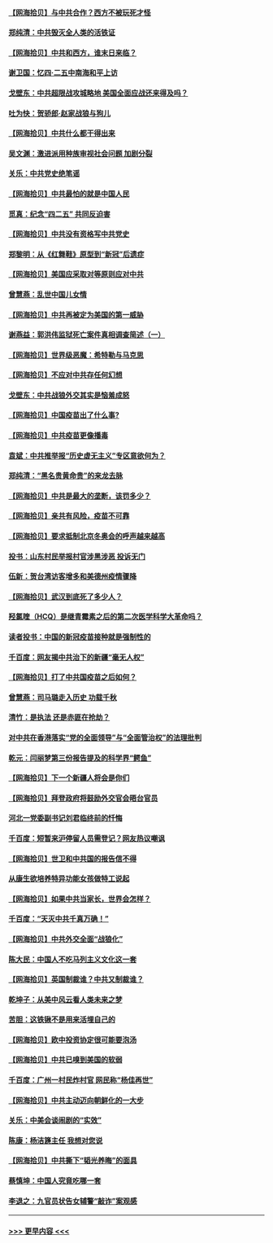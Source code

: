 #### [【网海拾贝】与中共合作？西方不被玩死才怪](../pages/nsc993/n12903873.md?t=04260001) 
#### [郑纯清：中共毁灭全人类的活铁证](../pages/nsc993/n12903785.md?t=04260001) 
#### [【网海拾贝】中共和西方，谁末日来临？](../pages/nsc993/n12903482.md?t=04260001) 
#### [谢卫国：忆四‧二五中南海和平上访](../pages/nsc993/n12902192.md?t=04260001) 
#### [戈壁东：中共超限战攻城略地 美国全面应战还来得及吗？](../pages/nsc993/n12902297.md?t=04260001) 
#### [吐为快：贺骄郎‧赵家战狼与狗儿](../pages/nsc993/n12902280.md?t=04260001) 
#### [【网海拾贝】中共什么都干得出来](../pages/nsc993/n12897500.md?t=04260001) 
#### [吴文渊：激进派用种族审视社会问题 加剧分裂](../pages/nsc993/n12893881.md?t=04260001) 
#### [关乐：中共党史绝笔谣](../pages/nsc993/n12897270.md?t=04260001) 
#### [【网海拾贝】中共最怕的就是中国人民](../pages/nsc993/n12894705.md?t=04260001) 
#### [觅真：纪念“四二五” 共同反迫害](../pages/nsc993/n12894553.md?t=04260001) 
#### [【网海拾贝】中共没有资格写中共党史](../pages/nsc993/n12892231.md?t=04260001) 
#### [郑黎明：从《红舞鞋》原型到“新冠”后遗症](../pages/nsc993/n12890469.md?t=04260001) 
#### [【网海拾贝】美国应采取对等原则应对中共](../pages/nsc993/n12889176.md?t=04260001) 
#### [曾慧燕：乱世中国儿女情](../pages/nsc993/n12887931.md?t=04260001) 
#### [【网海拾贝】中共再被定为美国的第一威胁](../pages/nsc993/n12887580.md?t=04260001) 
#### [谢燕益：郭洪伟监狱死亡案件真相调查简述（一）](../pages/nsc993/n12885648.md?t=04260001) 
#### [【网海拾贝】世界级恶魔：希特勒与马克思](../pages/nsc993/n12884062.md?t=04260001) 
#### [【网海拾贝】不应对中共存任何幻想](../pages/nsc993/n12881460.md?t=04260001) 
#### [戈壁东：中共战狼外交其实是恼羞成怒](../pages/nsc993/n12880392.md?t=04260001) 
#### [【网海拾贝】中国疫苗出了什么事?](../pages/nsc993/n12879124.md?t=04260001) 
#### [【网海拾贝】中共疫苗更像播毒](../pages/nsc993/n12876631.md?t=04260001) 
#### [袁斌：中共推举报“历史虚无主义”专区意欲何为？](../pages/nsc993/n12876530.md?t=04260001) 
#### [郑纯清：“黑名贵黄命贵”的来龙去脉](../pages/nsc993/n12875589.md?t=04260001) 
#### [【网海拾贝】中共是最大的垄断，该罚多少？](../pages/nsc993/n12874006.md?t=04260001) 
#### [【网海拾贝】亲共有风险，疫苗不可靠](../pages/nsc993/n12872224.md?t=04260001) 
#### [【网海拾贝】要求抵制北京冬奥会的呼声越来越高](../pages/nsc993/n12868962.md?t=04260001) 
#### [投书：山东村民举报村官涉黑涉恶 投诉无门](../pages/nsc993/n12869726.md?t=04260001) 
#### [伍新：贺台湾访客增多和美德州疫情骤降](../pages/nsc993/n12865651.md?t=04260001) 
#### [【网海拾贝】武汉到底死了多少人？](../pages/nsc993/n12863707.md?t=04260001) 
#### [羟氯喹（HCQ）是继青霉素之后的第二次医学科学大革命吗？](../pages/nsc993/n12638564.md?t=04260001) 
#### [读者投书：中国的新冠疫苗接种就是强制性的](../pages/nsc993/n12859932.md?t=04260001) 
#### [千百度：网友揭中共治下的新疆“毫无人权”](../pages/nsc993/n12858385.md?t=04260001) 
#### [【网海拾贝】打了中共国疫苗之后如何？](../pages/nsc993/n12857866.md?t=04260001) 
#### [曾慧燕：司马璐走入历史 功载千秋](../pages/nsc993/n12856996.md?t=04260001) 
#### [清竹：是执法 还是赤匪在抢劫？](../pages/nsc993/n12856952.md?t=04260001) 
#### [对中共在香港落实“党的全面领导”与“全面管治权”的法理批判](../pages/nsc993/n12856929.md?t=04260001) 
#### [乾元：闫丽梦第三份报告提及的科学界“鳄鱼”](../pages/nsc993/n12855985.md?t=04260001) 
#### [【网海拾贝】下一个新疆人将会是你们](../pages/nsc993/n12855864.md?t=04260001) 
#### [【网海拾贝】拜登政府将鼓励外交官会晤台官员](../pages/nsc993/n12853615.md?t=04260001) 
#### [河北一党委副书记刘君临终前的忏悔](../pages/nsc993/n12849420.md?t=04260001) 
#### [千百度：短暂来沪停留人员需登记？网友热议嘲讽](../pages/nsc993/n12853497.md?t=04260001) 
#### [【网海拾贝】世卫和中共国的报告信不得](../pages/nsc993/n12850902.md?t=04260001) 
#### [从康生欲培养特异功能女孩做特工说起](../pages/nsc993/n12849289.md?t=04260001) 
#### [【网海拾贝】如果中共当家长，世界会怎样？](../pages/nsc993/n12848436.md?t=04260001) 
#### [千百度：“天灭中共千真万确！”](../pages/nsc993/n12845659.md?t=04260001) 
#### [【网海拾贝】中共外交全面“战狼化”](../pages/nsc993/n12845607.md?t=04260001) 
#### [陈大民：中国人不吃马列主义文化这一套](../pages/nsc993/n12842496.md?t=04260001) 
#### [【网海拾贝】英国制裁谁？中共又制裁谁？](../pages/nsc993/n12840909.md?t=04260001) 
#### [乾坤子：从美中风云看人类未来之梦](../pages/nsc993/n12840590.md?t=04260001) 
#### [苦胆：这铁锹不是用来活埋自己的](../pages/nsc993/n12839512.md?t=04260001) 
#### [【网海拾贝】欧中投资协定很可能要泡汤](../pages/nsc993/n12835122.md?t=04260001) 
#### [【网海拾贝】中共已嗅到美国的软弱](../pages/nsc993/n12832411.md?t=04260001) 
#### [千百度：广州一村民炸村官 网民称“杨佳再世”](../pages/nsc993/n12832380.md?t=04260001) 
#### [【网海拾贝】中共主动迈向朝鲜化的一大步](../pages/nsc993/n12829887.md?t=04260001) 
#### [关乐：中美会谈闹剧的“实效”](../pages/nsc993/n12826698.md?t=04260001) 
#### [陈康：杨洁篪主任  我想对您说](../pages/nsc993/n12826609.md?t=04260001) 
#### [【网海拾贝】中共撕下“韬光养晦”的面具](../pages/nsc993/n12826459.md?t=04260001) 
#### [蔡慎坤：中国人究竟吃哪一套](../pages/nsc993/n12826010.md?t=04260001) 
#### [李退之：九官员状告女辅警“敲诈”案观感](../pages/nsc993/n12823984.md?t=04260001) 

----
#### [ >>> 更早内容 <<< ](../indexes/nsc993-earlier.md)
